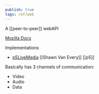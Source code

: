 ```yaml
---
publish: true
tags: ref/web
---
```

A [[peer-to-peer]] webAPI 

[Mozilla Docs](https://developer.mozilla.org/en-US/docs/Web/API/WebRTC_API)

Implementations
- [p5LiveMedia](https://github.com/vanevery/p5LiveMedia) [[Shawn Van Every]] [[p5]]

Basically has 3 channels of communication:
- Video
- Audio
- Data
